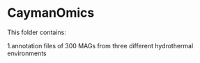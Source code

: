 # CaymanOmics

This folder contains:

1.annotation files of 300 MAGs from three different hydrothermal environments
